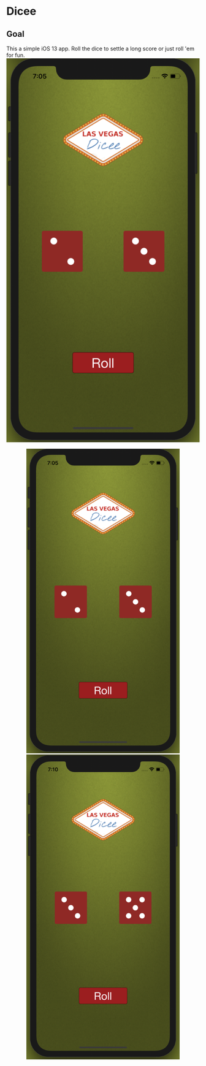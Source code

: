 # Dicee

## Goal

This a simple iOS 13 app. Roll the dice to settle a long score or just roll 'em for fun.
![App Brewery Banner](Documentation/app-screen.png)
<div align="center">
<img src="Documentation/app-screen.png" width="400px"</img>
<img src="Documentation/app-screen-2.png" width="400px"</img>
</div>
